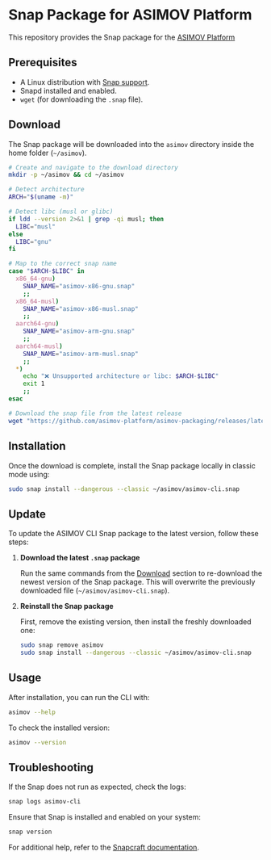 # Snap Package for ASIMOV Platform

This repository provides the Snap package for the [ASIMOV Platform]

## **Prerequisites**

- A Linux distribution with [Snap support](https://snapcraft.io/docs/installing-snapd).
- Snapd installed and enabled.
- `wget` (for downloading the `.snap` file).

## **Download**

The Snap package will be downloaded into the `asimov` directory inside the home folder (`~/asimov`).

```bash
# Create and navigate to the download directory
mkdir -p ~/asimov && cd ~/asimov

# Detect architecture
ARCH="$(uname -m)"

# Detect libc (musl or glibc)
if ldd --version 2>&1 | grep -qi musl; then
  LIBC="musl"
else
  LIBC="gnu"
fi

# Map to the correct snap name
case "$ARCH-$LIBC" in
  x86_64-gnu)
    SNAP_NAME="asimov-x86-gnu.snap"
    ;;
  x86_64-musl)
    SNAP_NAME="asimov-x86-musl.snap"
    ;;
  aarch64-gnu)
    SNAP_NAME="asimov-arm-gnu.snap"
    ;;
  aarch64-musl)
    SNAP_NAME="asimov-arm-musl.snap"
    ;;
  *)
    echo "❌ Unsupported architecture or libc: $ARCH-$LIBC"
    exit 1
    ;;
esac

# Download the snap file from the latest release
wget "https://github.com/asimov-platform/asimov-packaging/releases/latest/download/$SNAP_NAME" -O asimov-cli.snap
```

## Installation

Once the download is complete, install the Snap package locally in classic mode using:

```bash
sudo snap install --dangerous --classic ~/asimov/asimov-cli.snap
```
## Update

To update the ASIMOV CLI Snap package to the latest version, follow these steps:

1. **Download the latest `.snap` package**

   Run the same commands from the [Download](#download) section to re-download the newest version of the Snap package. This will overwrite the previously downloaded file (`~/asimov/asimov-cli.snap`).

2. **Reinstall the Snap package**

   First, remove the existing version, then install the freshly downloaded one:

   ```bash
   sudo snap remove asimov
   sudo snap install --dangerous --classic ~/asimov/asimov-cli.snap
   ```

## Usage

After installation, you can run the CLI with:

```bash
asimov --help
```

To check the installed version:

```bash
asimov --version
```

## Troubleshooting

If the Snap does not run as expected, check the logs:

```bash
snap logs asimov-cli
```

Ensure that Snap is installed and enabled on your system:

```bash
snap version
```

For additional help, refer to the [Snapcraft documentation](https://snapcraft.io/docs).

[ASIMOV Platform]: https://github.com/asimov-platform
[asimov-cli]: https://github.com/asimov-platform/asimov-cli
